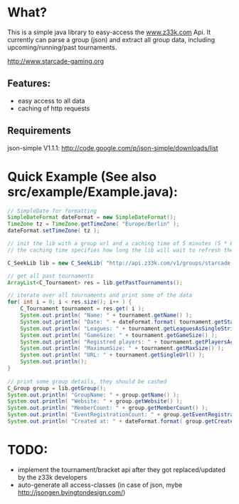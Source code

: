 # What?

This is a simple java library to easy-access the www.z33k.com Api.
It currently can parse a group (json) and extract all group data, including upcoming/running/past tournaments.

http://www.starcade-gaming.org

## Features:
 - easy access to all data
 - caching of http requests

## Requirements

json-simple V1.1.1: http://code.google.com/p/json-simple/downloads/list


# Quick Example (See also src/example/Example.java):

```java
// SimpleDate for formatting
SimpleDateFormat dateFormat = new SimpleDateFormat();
TimeZone tz = TimeZone.getTimeZone( "Europe/Berlin" );
dateFormat.setTimeZone( tz );

// init the lib with a group url and a caching time of 5 minutes (5 * 60 * 1000)
// the caching time specifies how long the lib will wait to refresh the data

C_SeekLib lib = new C_SeekLib( "http://api.z33k.com/v1/groups/starcade.json", 300000 );

// get all past tournaments
ArrayList<C_Tournament> res = lib.getPastTournaments();

// iterate over all tournaments and print some of the data
for( int i = 0; i < res.size(); i++ ) {
    C_Tournament tournament = res.get( i );
    System.out.println( "Name: " + tournament.getName() );
    System.out.println( "Date: " + dateFormat.format( tournament.getStart() ) + " CET" );
    System.out.println( "Leagues: " + tournament.getLeaguesAsSingleString() );
    System.out.println( "GameSize: " + tournament.getGameSize() );
    System.out.println( "Registred players: " + tournament.getPlayersActiveRegistered() );
    System.out.println( "MaximumSize: " + tournament.getMaxSize() );
    System.out.println( "URL: " + tournament.getSingleUrl() );
    System.out.println();
}
        
// print some group details, they should be cashed
C_Group group = lib.getGroup();
System.out.println( "GroupName: " + group.getName() );
System.out.println( "Website: " + group.getWebsite() );
System.out.println( "MemberCount: " + group.getMemberCount() );
System.out.println( "EventRegistrationCount: " + group.getEventRegistrationCount() );
System.out.println( "Created at: " + dateFormat.format( group.getCreatedAt() ) );
```

# TODO:
 - implement the tournament/bracket api after they got replaced/updated by the z33k developers
 - auto-generate all access-classes (in case of json, mybe http://jsongen.byingtondesign.com/)